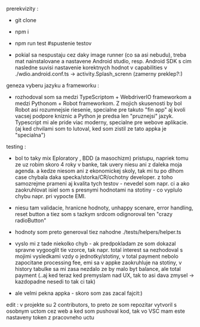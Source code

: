 prerekvizity :
- git clone
- npm i
- npm run test #spustenie testov

- pokial sa nespustaju cez daky image runner (co sa asi nebudu), treba mat nainstalovane a nastavene Android studio, resp. Android SDK s cim nasledne suvisi nastavenie korektnych hodnot v capabilities v ./wdio.android.conf.ts -> activity.Splash_screnn (zamerny preklep?:)

geneza vyberu jazyku a frameworku :

- rozhodoval som sa medzi TypeScriptom + WebdriverIO frameworkom a medzi Pythonom + Robot frameworkom. Z mojich skusenosti by bol Robot asi rozumnejsie riesenie, specialne pre takuto "fin app" aj kvoli vacsej podpore kniznic a Python je predsa len "pruznejsi" jazyk. Typescript mi ale pride viac moderny, specialne pre webove aplikacie. (aj ked chvilami som to lutoval, ked som zistil ze tato appka je "specialna")

testing :

- bol to taky mix Eploratory , BDD (a masochizm) pristupu, napriek tomu ze uz robim skoro 4 roky v banke, tak uvery niesu ani z daleka moja agenda. a kedze niesom ani z ekonomickej skoly, tak mi tu po dlhom case chybala daka specka/storka/CR/ochotny developer. z toho samozrejme prameni aj kvalita tych testov - nevedel som napr. ci a ako zaokruhlovat isiel som s presnymi hodnotami na stotiny - co vyplulo chybu napr. pri vypocte EMI.
- niesu tam validacie, hranicne hodnoty, unhappy scenare, error handling, reset button a tiez som s tazkym srdcom odignoroval ten "crazy radioButton"
- hodnoty som preto generoval tiez nahodne ./tests/helpers/helper.ts
- vyslo mi z tade niekolko chyb - ak predpokladam ze som dokazal spravne vygooglit tie vzorce, tak napr. total interest sa nezhodoval s mojimi vysledkami vzdy o jednotky/stotiny, v total payment nebolo zapocitane processing fee, emi sa v appke zaokruhluje na stotiny, v history tabulke sa mi zasa nezdalo ze by malo byt balance, ale total payment (..aj ked teraz ked premyslam nad UX, tak to asi dava zmysel -> kazdopadne nesedi to tak ci tak)

- ale velmi pekna appka - skoro som zas zacal fajcit:)

edit : v projekte su 2 contributors, to preto ze som repozitar vytvoril s osobnym uctom cez web a ked som pushoval kod, tak vo VSC mam este nastaveny token z pracovneho uctu
